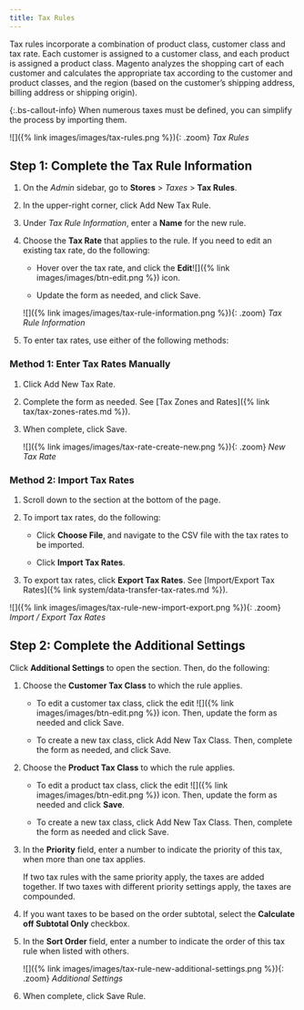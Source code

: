 ```yaml
---
title: Tax Rules
---
```


Tax rules incorporate a combination of product class, customer class and tax rate. Each customer is assigned to a customer class, and each product is assigned a product class. Magento analyzes the shopping cart of each customer and calculates the appropriate tax according to the customer and product classes, and the region (based on the customer’s shipping address, billing address or shipping origin).

{:.bs-callout-info}
When numerous taxes must be defined, you can simplify the process by importing them.

![]({% link images/images/tax-rules.png %}){: .zoom}
_Tax Rules_

## Step 1: Complete the Tax Rule Information

1. On the _Admin_ sidebar, go to **Stores** > _Taxes_ > **Tax Rules**.

1. In the upper-right corner, click <span class="btn">Add New Tax Rule</span>.

1. Under _Tax Rule Information_, enter a **Name** for the new rule.

1. Choose the **Tax Rate** that applies to the rule. If you need to edit an existing tax rate, do the following:

    - Hover over the tax rate, and click the **Edit**![]({% link images/images/btn-edit.png %}) icon.

    - Update the form as needed, and click <span class="btn">Save</span>.

    ![]({% link images/images/tax-rule-information.png %}){: .zoom}
    _Tax Rule Information_

1. To enter tax rates, use either of the following methods:

### Method 1: Enter Tax Rates Manually

1. Click <span class="btn">Add New Tax Rate</span>.

1. Complete the form as needed. See [Tax Zones and Rates]({% link tax/tax-zones-rates.md %}).

1. When complete, click <span class="btn">Save</span>.

    ![]({% link images/images/tax-rate-create-new.png %}){: .zoom}
    _New Tax Rate_

### Method 2: Import Tax Rates

1. Scroll down to the section at the bottom of the page.

1. To import tax rates, do the following:

    - Click **Choose File**, and navigate to the CSV file with the tax rates to be imported.

    - Click **Import Tax Rates**.

1. To export tax rates, click **Export Tax Rates**. See [Import/Export Tax Rates]({% link system/data-transfer-tax-rates.md %}).

![]({% link images/images/tax-rule-new-import-export.png %}){: .zoom}
_Import / Export Tax Rates_

## Step 2: Complete the Additional Settings

Click **Additional Settings** to open the section. Then, do the following:

1. Choose the **Customer Tax Class** to which the rule applies.

    - To edit a customer tax class, click the edit ![]({% link images/images/btn-edit.png %}) icon. Then, update the form as needed and click <span class="btn">Save</span>.

    - To create a new tax class, click <span class="btn">Add New Tax Class</span>. Then, complete the form as needed, and click <span class="btn">Save</span>.

1. Choose the **Product Tax Class** to which the rule applies.

    - To edit a product tax class, click the edit ![]({% link images/images/btn-edit.png %}) icon. Then, update the form as needed and click **Save**.

    - To create a new tax class, click <span class="btn">Add New Tax Class</span>. Then, complete the form as needed and click <span class="btn">Save</span>.

1. In the **Priority** field, enter a number to indicate the priority of this tax, when more than one tax applies.

    If two tax rules with the same priority apply, the taxes are added together. If two taxes with different priority settings apply, the taxes are compounded.

1. If you want taxes to be based on the order subtotal, select the **Calculate off Subtotal Only** checkbox.

1. In the **Sort Order** field, enter a number to indicate the order of this tax rule when listed with others.

    ![]({% link images/images/tax-rule-new-additional-settings.png %}){: .zoom}
    _Additional Settings_

1. When complete, click <span class="btn">Save Rule</span>.
